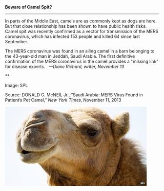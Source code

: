 **Beware of Camel Spit?**

****

In parts of the Middle East, camels are as commonly kept as dogs are here. But that close relationship has been shown to have public health risks. Camel spit was recently confirmed as a vector for transmission of the MERS coronavirus, which has infected 153 people and killed 64 since last September.

The MERS coronavirus was found in an ailing camel in a barn belonging to the 43-year-old man in Jeddah, Saudi Arabia. The first definitive confirmation of the MERS coronavirus in the camel provides a "missing link" for disease experts.   *—Diane Richard, writer, November 13*

**

Image: SPL

Source: DONALD G. McNEIL Jr., “Saudi Arabia: MERS Virus Found in Patient’s Pet Camel,” *New York Times*, November 11, 2013 

![](../images/13.11.13_Richard_CamelMersEDIT.jpg)
